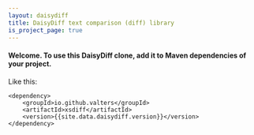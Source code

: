 ```yaml
---
layout: daisydiff
title: DaisyDiff text comparison (diff) library
is_project_page: true
---
```

#### Welcome. To use this DaisyDiff clone, add it to Maven dependencies of your project.

Like this:
~~~~
<dependency>
    <groupId>io.github.valters</groupId>
    <artifactId>xsdiff</artifactId>
    <version>{{site.data.daisydiff.version}}</version>
</dependency>
~~~~
